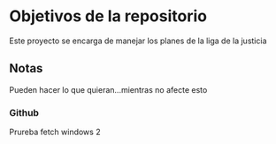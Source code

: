 # Objetivos de la repositorio

Este proyecto se encarga de manejar los planes de la liga de la justicia


## Notas
Pueden hacer lo que quieran...mientras no afecte esto 

### Github 
Prureba fetch windows 2
